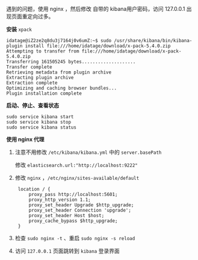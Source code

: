 遇到的问题，使用 nginx ，然后修改 自带的 kibana用户密码，访问 127.0.0.1 出现页面重定向过多。

**安装** `xpack`

```
idatage@iZ2ze2q8du3j7164j0v6umZ:~$ sudo /usr/share/kibana/bin/kibana-plugin install file:///home/idatage/download/x-pack-5.4.0.zip
Attempting to transfer from file:///home/idatage/download/x-pack-5.4.0.zip
Transferring 161505245 bytes....................
Transfer complete
Retrieving metadata from plugin archive
Extracting plugin archive
Extraction complete
Optimizing and caching browser bundles...
Plugin installation complete
```

**启动、停止、查看状态**

```
sudo service kibana start
sudo service kibana stop
sudo service kibana status
```

**使用 nginx 代理**

1. 注意不用修改 `/etc/kibana/kibana.yml` 中的 `server.basePath`

   修改 `elasticsearch.url:"http://localhost:9222"`

2. 修改 `nginx` ，`/etc/nginx/sites-available/default`

   ```
    location / {
        proxy_pass http://localhost:5601;
        proxy_http_version 1.1;
        proxy_set_header Upgrade $http_upgrade;
        proxy_set_header Connection 'upgrade';
        proxy_set_header Host $host;
        proxy_cache_bypass $http_upgrade;
    }
   ```

3. 检查 `sudo nginx -t` 、重启 `sudo nginx -s reload`

4. 访问 `127.0.0.1` 页面跳转到 `kibana` 登录界面



